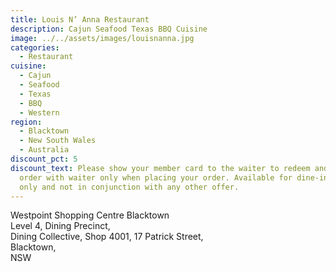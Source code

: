 ```yaml
---
title: Louis N’ Anna Restaurant
description: Cajun Seafood Texas BBQ Cuisine
image: ../../assets/images/louisnanna.jpg
categories:
  - Restaurant
cuisine:
  - Cajun
  - Seafood
  - Texas
  - BBQ
  - Western
region:
  - Blacktown
  - New South Wales
  - Australia
discount_pct: 5
discount_text: Please show your member card to the waiter to redeem and must
  order with waiter only when placing your order. Available for dine-in service
  only and not in conjunction with any other offer.
---
```

Westpoint Shopping Centre Blacktown\
Level 4, Dining Precinct,\
Dining Collective,
Shop 4001, 17 Patrick Street,\
Blacktown,\
NSW
